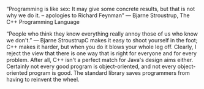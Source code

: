 “Programming is like sex: It may give some concrete results, but that is not why we do it. – apologies to Richard Feynman”
― Bjarne Stroustrup, The C++ Programming Language

“People who think they know everything really annoy those of us who know we don't.”
― Bjarne StroustrupC makes it easy to shoot yourself in the foot; C++ makes it harder, but when you do it blows your whole leg off.
Clearly, I reject the view that there is one way that is right for everyone and for every problem.
After all, C++ isn't a perfect match for Java's design aims either.
Certainly not every good program is object-oriented, and not every object-oriented program is good.
The standard library saves programmers from having to reinvent the wheel.
